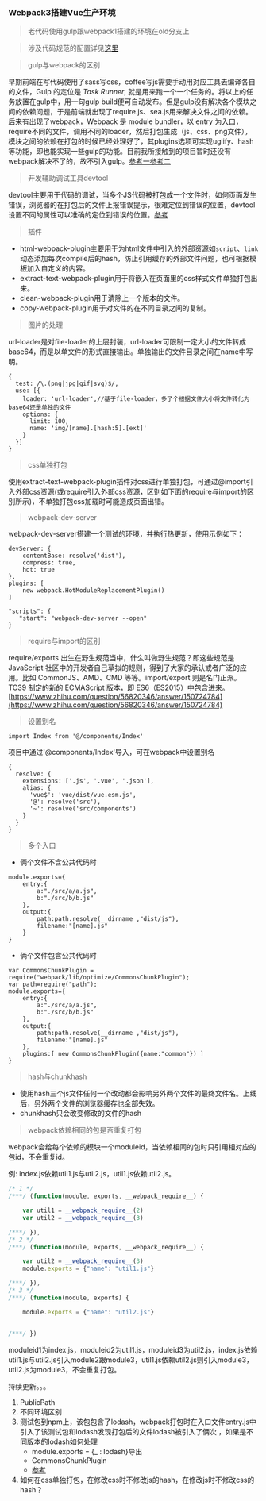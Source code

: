 ### Webpack3搭建Vue生产环境

> 老代码使用gulp跟webpack1搭建的环境在old分支上

> 涉及代码规范的配置详见[这里](https://github.com/PLDaily/ESLint-webapck)

> gulp与webpack的区别

早期前端在写代码使用了sass写css，coffee写js需要手动用对应工具去编译各自的文件，Gulp 的定位是 *Task Runner*, 就是用来跑一个一个任务的。将以上的任务放置在gulp中，用一句gulp build便可自动发布。但是gulp没有解决各个模块之间的依赖问题，于是前端就出现了require.js、sea.js用来解决文件之间的依赖。后来有出现了webpack，Webpack 是 module bundler，以 entry 为入口，require不同的文件，调用不同的loader，然后打包生成（js、css、png文件），模块之间的依赖在打包的时候已经处理好了，其plugins选项可实现uglify、hash等功能，即也能实现一些gulp的功能。目前我所接触到的项目暂时还没有webpack解决不了的，故不引入gulp。[参考一](https://segmentfault.com/q/1010000008058766)[参考二](https://www.zhihu.com/question/45536395)

> 开发辅助调试工具devtool

devtool主要用于代码的调试，当多个JS代码被打包成一个文件时，如何页面发生错误，浏览器的在打包后的文件上报错误提示，很难定位到错误的位置，devtool设置不同的属性可以准确的定位到错误的位置。[参考](https://doc.webpack-china.org/configuration/devtool/#devtool)

> 插件

- html-webpack-plugin主要用于为html文件中引入的外部资源如`script`、`link`动态添加每次compile后的hash，防止引用缓存的外部文件问题，也可根据模板加入自定义的内容。
- extract-text-webpack-plugin用于将嵌入在页面里的css样式文件单独打包出来。
- clean-webpack-plugin用于清除上一个版本的文件。
- copy-webpack-plugin用于对文件的在不同目录之间的复制。

> 图片的处理

url-loader是对file-loader的上层封装，url-loader可限制一定大小的文件转成base64，而是以单文件的形式直接输出。单独输出的文件目录之间在name中写明。

```
{
  test: /\.(png|jpg|gif|svg)$/,
  use: [{
    loader: 'url-loader',//基于file-loader，多了个根据文件大小将文件转化为base64还是单独的文件
    options: {
      limit: 100,
      name: 'img/[name].[hash:5].[ext]'
    }
  }]
}
```

> css单独打包

使用extract-text-webpack-plugin插件对css进行单独打包，可通过@import引入外部css资源(或require引入外部css资源，区别如下面的require与import的区别所示)，不单独打包css加载时可能造成页面出错。

> webpack-dev-server

webpack-dev-server搭建一个测试的环境，并执行热更新，使用示例如下：

```
devServer: {
	contentBase: resolve('dist'),
	compress: true,
	hot: true
},
plugins: [
    new webpack.HotModuleReplacementPlugin()
]
```

```
"scripts": {
   "start": "webpack-dev-server --open"
}
```

> require与import的区别

require/exports 出生在野生规范当中，什么叫做野生规范？即这些规范是 JavaScript 社区中的开发者自己草拟的规则，得到了大家的承认或者广泛的应用。比如 CommonJS、AMD、CMD 等等。import/export 则是名门正派。TC39 制定的新的 ECMAScript 版本，即 ES6（ES2015）中包含进来。[https://www.zhihu.com/question/56820346/answer/150724784](https://www.zhihu.com/question/56820346/answer/150724784)

> 设置别名

```
import Index from '@/components/Index'
```

项目中通过'@components/Index'导入，可在webpack中设置别名

```
{
  resolve: {
    extensions: ['.js', '.vue', '.json'],
    alias: {
      'vue$': 'vue/dist/vue.esm.js',
      '@': resolve('src'),
      '~': resolve('src/components')
    }
  }
}
```

> 多个入口

- 俩个文件不含公共代码时

```
module.exports={ 
	entry:{
		a:"./src/a/a.js",
		b:"./src/b/b.js"
	}, 
	output:{ 
		path:path.resolve(__dirname ,"dist/js"), 
		filename:"[name].js" 
	}
}
```

- 俩个文件包含公共代码时

```
var CommonsChunkPlugin = require("webpack/lib/optimize/CommonsChunkPlugin");
var path=require("path"); 
module.exports={ 
	entry:{
		a:"./src/a/a.js",
		b:"./src/b/b.js"
	}, 
	output:{ 
		path:path.resolve(__dirname ,"dist/js"), 
		filename:"[name].js" 
	}, 
	plugins:[ new CommonsChunkPlugin({name:"common"}) ]
}
```

> hash与chunkhash

- 使用hash三个js文件任何一个改动都会影响另外两个文件的最终文件名。上线后，另外两个文件的浏览器缓存也全部失效。
- chunkhash只会改变修改的文件的hash

> webpack依赖相同的包是否重复打包

webpack会给每个依赖的模块一个moduleid，当依赖相同的包时只引用相对应的包id，不会重复id。

例: index.js依赖util1.js与util2.js，util1.js依赖util2.js。

```js
/* 1 */
/***/ (function(module, exports, __webpack_require__) {

	var util1 = __webpack_require__(2)
	var util2 = __webpack_require__(3)

/***/ }),
/* 2 */
/***/ (function(module, exports, __webpack_require__) {

	var util2 = __webpack_require__(3)
	module.exports = {"name": "util1.js"}

/***/ }),
/* 3 */
/***/ (function(module, exports) {

	module.exports = {"name": "util2.js"}


/***/ })
```

moduleid1为index.js，moduleid2为util1.js，moduleid3为util2.js，index.js依赖util1.js与util2.js引入module2跟module3，util1.js依赖util2.js则引入module3，util2.js为module3，不会重复打包。

持续更新。。。

1. PublicPath
2. 不同环境区别
3. 测试包到npm上，该包包含了lodash，webpack打包时在入口文件entry.js中引入了该测试包和lodash发现打包后的文件lodash被引入了俩次 ，如果是不同版本的lodash如何处理
   - module.exports = {_ : lodash}导出
   - CommonsChunkPlugin
   - [参考](https://cnodejs.org/topic/5867bb575eac96bb04d3e301)
4. 如何在css单独打包，在修改css时不修改js的hash，在修改js时不修改css的hash？

